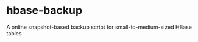 hbase-backup
============

A online snapshot-based backup script for small-to-medium-sized HBase tables
